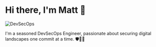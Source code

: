 # Hi there, I'm Matt 👋

![DevSecOps](https://img.shields.io/badge/DevSecOps-Engineer-blue)

I'm a seasoned DevSecOps Engineer, passionate about securing digital landscapes one commit at a time. 🛡️👨‍💻
